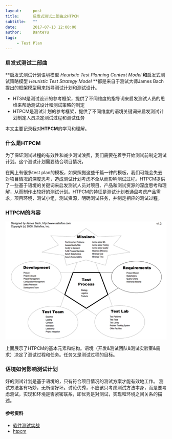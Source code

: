 ```yaml
---
layout:     post
title:      启发式测试二部曲之HTPCM
subtitle:   ""
date:       2017-07-13 12:00:00
author:     DanteYu
tags:
     - Test Plan
---
```


### 启发式测试二部曲

**启发式测试计划语境模型 _Heuristic Test Planning Context Model_ **和**启发式测试策略模型 _Heuristic Test Strategy Model_ **都是来自于测试大师James Bach提出的框架模型用来指导测试计划和测试设计。
* HTSM是测试设计的参考框架，提供了不同维度的指导词来启发测试人员的思维来帮助测试设计和测试策略的制定
* HTPCM是测试计划的参考框架，提供了不同维度的语境关键词来启发测试计划制定人员决定测试过程和测试任务

本文主要记录我对**HTPCM**的学习和理解。

### 什么是HTPCM

为了保证测试过程的有效性和减少测试浪费，我们需要在着手开始测试前制定测试计划。这个测试计划需要结合项目情况，

在网上有很多test plan的模板，如果照搬这些千篇一律的模板，我们可能会失去对项目情况的深度思考，造成测试计划考虑不全从而影响测试过程。HTPCM提供了一些基于语境的关键词来启发测试人员对项目、产品和测试资源的深度思考和理解，从而制作出较好的测试计划。HTPCM的特征是测试计划者通盘考虑产品需求，项目环境，测试小组，测试资源，明确测试任务，并制定相应的测试过程。

### HTPCM的内容

![htpcm](https://github.com/DanteYu/DanteYu.github.io/blob/master/_posts/images/htpcm.png?raw=true)

上面展示了HTPCM的基本元素和结构。语境（开发&测试团队&测试实验室&需求）决定了测试过程和任务。任务又是测试过程的目标。




### 语境如何影响测试计划


好的测试计划是基于语境的，只有符合项目情况的测试方案才能有效地工作。 测试方法各有巧妙，无所谓好坏。讨论优秀，不应该只考虑测试方法本身，而是要考虑测试，实现和环境是否紧密联系，即优秀是对测试，实现和环境之间关系的描述。

#### 参考资料  
* [软件测试实战](https://book.douban.com/subject/25839003/)
* [htpcm](http://www.satisfice.com/tools/satisfice-cm.pdf)
